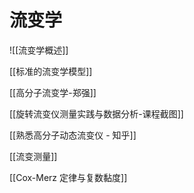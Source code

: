 # 流变学

![[流变学概述]]

[[标准的流变学模型]]

[[高分子流变学-郑强]]

[[旋转流变仪测量实践与数据分析-课程截图]]

[[熟悉高分子动态流变仪 - 知乎]]

[[流变测量]]

[[Cox-Merz 定律与复数黏度]]











